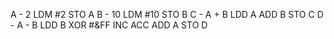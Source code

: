 A -  2 LDM #2
	STO A
B - 10 LDM #10
	STO B
C - A + B LDD A
	ADD B
	STO C
D - A - B LDD B 
	XOR #&FF 
	INC ACC 
	ADD A 
	STO D